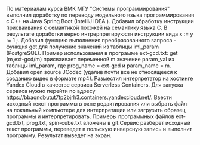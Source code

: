 По материалам курса ВМК МГУ "Системы программирования" выполнил доработку по переводу модельного языка программирования с С++ на Java Spring Boot (IntelliJ IDEA ). Добавил обработку инструкции присваивания с семантикой похожей на семантику языка C. В результате доработки верно интрерпретируюстя инструкции вида x := y := 1 ;. Добавил функцию выполнения преобразованного запроса - функция get для получение значений из таблицы iml_param (PostgreSQL). Пример использования в программе ext-gcd.txt: get (m,ext-gcd/m) присваивает переменной m значение param_val из таблицы iml_param, где prog_name = ext-gcd и param_name = m. Добавил open source JCodec (удалив почти все не относящееся к созданию видео в формате mp4).
Разместил интерпретатор на хостинге Yandex Cloud в качестве сервиса Serverless Containers. Для запуска сервиса нужно перейти по адресу https://bbaqndbutut7tp2bjrh3.containers.yandexcloud.net/. 
Ввести исходный текст программы в окне редактирования или выбрать файл на локальный компьютере для интерпретации или загрузить образец программы и интерпретировать. Примеры программных файлов ext-gcd.txt, prog.txt, spin-cube.txt вложены в git.Сервис разберет исходный текст программы, переведет в польскую инверсную запись и выполнит программу. Результат выведет на экран.
